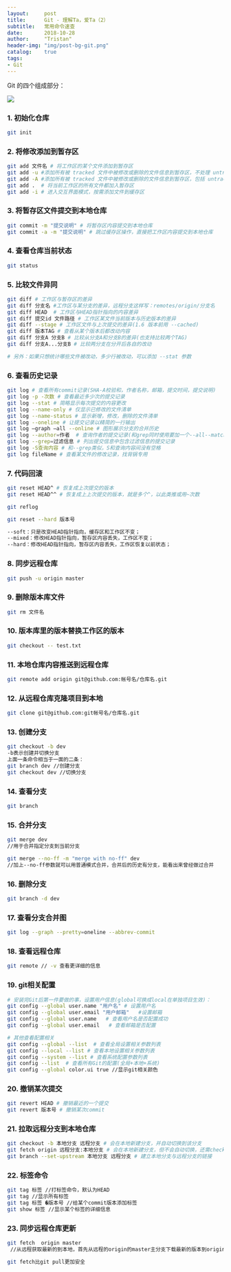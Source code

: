 ```yaml
---
layout:     post
title:      Git - 理解Ta，爱Ta（2）
subtitle:   常用命令速查
date:       2018-10-28
author:     "Tristan"
header-img: "img/post-bg-git.png"
catalog:    true
tags:
- Git
---
```


Git 的四个组成部分：

![](https://ws3.sinaimg.cn/large/006tNbRwly1fx0k8koyaaj30j0049dfv.jpg)

### 1. 初始化仓库
```bash
git init
```

### 2. 将修改添加到暂存区
```bash
git add 文件名 # 将工作区的某个文件添加到暂存区
git add -u #添加所有被 tracked 文件中被修改或删除的文件信息到暂存区，不处理 untracked 的文件
git add -A #添加所有被 tracked 文件中被修改或删除的文件信息到暂存区，包括 untracked 的文件
git add .  # 将当前工作区的所有文件都加入暂存区
git add -i # 进入交互界面模式，按需添加文件到缓存区
```

### 3. 将暂存区文件提交到本地仓库
```bash
git commit -m "提交说明" # 将暂存区内容提交到本地仓库
git commit -a -m "提交说明" # 跳过缓存区操作，直接把工作区内容提交到本地仓库
```

### 4. 查看仓库当前状态
```bash
git status
```

### 5. 比较文件异同
```bash
git diff # 工作区与暂存区的差异
git diff 分支名 #工作区与某分支的差异，远程分支这样写：remotes/origin/分支名
git diff HEAD  # 工作区与HEAD指针指向的内容差异
git diff 提交id 文件路径 # 工作区某文件当前版本与历史版本的差异
git diff --stage # 工作区文件与上次提交的差异(1.6 版本前用 --cached)
git diff 版本TAG # 查看从某个版本后都改动内容
git diff 分支A 分支B # 比较从分支A和分支B的差异(也支持比较两个TAG)
git diff 分支A...分支B # 比较两分支在分开后各自的改动

# 另外：如果只想统计哪些文件被改动，多少行被改动，可以添加 --stat 参数
```

### 6. 查看历史记录
```bash
git log # 查看所有commit记录(SHA-A校验和，作者名称，邮箱，提交时间，提交说明)
git log -p -次数 # 查看最近多少次的提交记录
git log --stat # 简略显示每次提交的内容更改
git log --name-only # 仅显示已修改的文件清单
git log --name-status # 显示新增，修改，删除的文件清单
git log --oneline # 让提交记录以精简的一行输出
git log –graph –all --online # 图形展示分支的合并历史
git log --author=作者  # 查询作者的提交记录(和grep同时使用要加一个--all--match参数)
git log --grep=过滤信息 # 列出提交信息中包含过滤信息的提交记录
git log -S查询内容 # 和--grep类似，S和查询内容间没有空格
git log fileName # 查看某文件的修改记录，找背锅专用
```

### 7. 代码回滚
```bash
git reset HEAD^ # 恢复成上次提交的版本
git reset HEAD^^ # 恢复成上上次提交的版本，就是多个^，以此类推或用~次数

git reflog

git reset --hard 版本号

--soft：只是改变HEAD指针指向，缓存区和工作区不变；
--mixed：修改HEAD指针指向，暂存区内容丢失，工作区不变；
--hard：修改HEAD指针指向，暂存区内容丢失，工作区恢复以前状态；
```

### 8. 同步远程仓库
```bash
git push -u origin master
```

### 9. 删除版本库文件
```bash
git rm 文件名
```

### 10. 版本库里的版本替换工作区的版本
```bash
git checkout -- test.txt
```

### 11. 本地仓库内容推送到远程仓库
```bash
git remote add origin git@github.com:帐号名/仓库名.git
```

### 12. 从远程仓库克隆项目到本地
```bash
git clone git@github.com:git帐号名/仓库名.git
```

### 13. 创建分支
```bash
git checkout -b dev
-b表示创建并切换分支
上面一条命令相当于一面的二条：
git branch dev //创建分支
git checkout dev //切换分支
```

### 14. 查看分支
```bash
git branch
```

### 15. 合并分支
```bash
git merge dev
//用于合并指定分支到当前分支

git merge --no-ff -m "merge with no-ff" dev
//加上--no-ff参数就可以用普通模式合并，合并后的历史有分支，能看出来曾经做过合并
```

### 16. 删除分支
```bash
git branch -d dev
```

### 17. 查看分支合并图
```bash
git log --graph --pretty=oneline --abbrev-commit
```

### 18. 查看远程仓库
```bash
git remote // -v 查看更详细的信息
```

### 19. git相关配置
```bash
# 安装完Git后第一件要做的事，设置用户信息(global可换成local在单独项目生效)：
git config --global user.name "用户名" # 设置用户名
git config --global user.email "用户邮箱"   #设置邮箱
git config --global user.name   # 查看用户名是否配置成功
git config --global user.email   # 查看邮箱是否配置

# 其他查看配置相关
git config --global --list  # 查看全局设置相关参数列表
git config --local --list # 查看本地设置相关参数列表
git config --system --list # 查看系统配置参数列表
git config --list  # 查看所有Git的配置(全局+本地+系统)
git config --global color.ui true //显示git相关颜色
```

### 20. 撤销某次提交
```bash
git revert HEAD # 撤销最近的一个提交
git revert 版本号 # 撤销某次commit
```

### 21. 拉取远程分支到本地仓库
```bash
git checkout -b 本地分支 远程分支 # 会在本地新建分支，并自动切换到该分支
git fetch origin 远程分支:本地分支 # 会在本地新建分支，但不会自动切换，还需checkout
git branch --set-upstream 本地分支 远程分支 # 建立本地分支与远程分支的链接
```

### 22. 标签命令
```bash
git tag 标签 //打标签命令，默认为HEAD
git tag //显示所有标签
git tag 标签 �版本号 //给某个commit版本添加标签
git show 标签 //显示某个标签的详细信息
```

### 23. 同步远程仓库更新
```bash
git fetch  origin master
 //从远程获取最新的到本地，首先从远程的origin的master主分支下载最新的版本到origin/master分支上，然后比较本地的master分支和origin/master分支的差别，最后进行合并。

git fetch比git pull更加安全
```